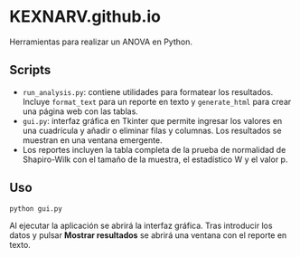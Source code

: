 # KEXNARV.github.io

Herramientas para realizar un ANOVA en Python.

## Scripts

- `run_analysis.py`: contiene utilidades para formatear los resultados. Incluye `format_text` para un reporte en texto y `generate_html` para crear una página web con las tablas.
- `gui.py`: interfaz gráfica en Tkinter que permite ingresar los valores en una cuadrícula y añadir o eliminar filas y columnas. Los resultados se muestran en una ventana emergente.
- Los reportes incluyen la tabla completa de la prueba de normalidad de Shapiro-Wilk con el tamaño de la muestra, el estadístico W y el valor p.

## Uso

```bash
python gui.py
```

Al ejecutar la aplicación se abrirá la interfaz gráfica. Tras introducir los datos y pulsar **Mostrar resultados** se abrirá una ventana con el reporte en texto.
